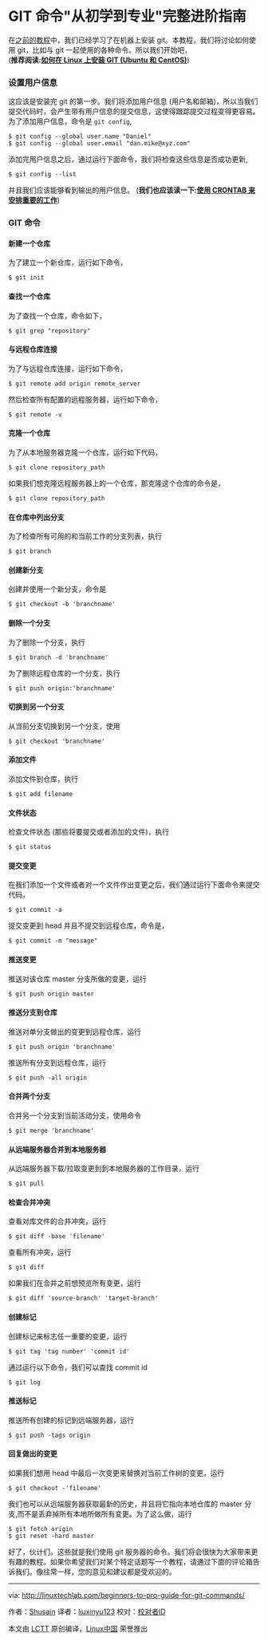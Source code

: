 ﻿GIT 命令"从初学到专业"完整进阶指南    
===========    

在[之前的教程][1]中，我们已经学习了在机器上安装 git。本教程，我们将讨论如何使用 git，比如与 git 一起使用的各种命令。所以我们开始吧，   
(**推荐阅读:[如何在 Linux 上安装 GIT (Ubuntu 和 CentOS)][1]**)  
### 设置用户信息   
这应该是安装完 git 的第一步。我们将添加用户信息 (用户名和邮箱)，所以当我们提交代码时，会产生带有用户信息的提交信息，这使得跟踪提交过程变得更容易。为了添加用户信息，命令是 `git config`,    
```
$ git config --global user.name "Daniel"
$ git config --global user.email "dan.mike@xyz.com"
```
添加完用户信息之后，通过运行下面命令，我们将检查这些信息是否成功更新,   
```
$ git config --list
```
并且我们应该能够看到输出的用户信息。 
(**我们也应该读一下:[使用 CRONTAB 来安排重要的工作][3]**)   
### GIT 命令   
#### 新建一个仓库   
为了建立一个新仓库，运行如下命令，   
```
$ git init
```    
#### 查找一个仓库   
为了查找一个仓库，命令如下，   
```
$ git grep "repository"
```    
#### 与远程仓库连接    
为了与远程仓库连接，运行如下命令，   
```
$ git remote add origin remote_server
```     
然后检查所有配置的远程服务器，运行如下命令，   
```
$ git remote -v
```    
#### 克隆一个仓库  
为了从本地服务器克隆一个仓库，运行如下代码，   
```
$ git clone repository_path
```   
如果我们想克隆远程服务器上的一个仓库，那克隆这个仓库的命令是，  
```
$ git clone repository_path
```  
#### 在仓库中列出分支    
为了检查所有可用的和当前工作的分支列表，执行
```
$ git branch
```     
#### 创建新分支   
创建并使用一个新分支，命令是
```
$ git checkout -b 'branchname'
```    
#### 删除一个分支    
为了删除一个分支，执行    
```
$ git branch -d 'branchname'
```    
为了删除远程仓库的一个分支，执行    
```
$ git push origin:'branchname'
```   
#### 切换到另一个分支  
从当前分支切换到另一个分支，使用   
```
$ git checkout 'branchname'
```    
#### 添加文件   
添加文件到仓库，执行   
```
$ git add filename
```     
#### 文件状态    
检查文件状态 (那些将要提交或者添加的文件)，执行 
```
$ git status
```     
#### 提交变更   
在我们添加一个文件或者对一个文件作出变更之后，我们通过运行下面命令来提交代码，    
```
$ git commit -a
```    
提交变更到 head 并且不提交到远程仓库，命令是，  
```
$ git commit -m "message"
```    
#### 推送变更    
推送对该仓库 master 分支所做的变更，运行   
```
$ git push origin master
```    
#### 推送分支到仓库    
推送对单分支做出的变更到远程仓库，运行   
```
$ git push origin 'branchname'
```    
推送所有分支到远程仓库，运行    
```
$ git push -all origin
```      
#### 合并两个分支   
合并另一个分支到当前活动分支，使用命令   
```
$ git merge 'branchname'
```    
#### 从远端服务器合并到本地服务器    
从远端服务器下载/拉取变更到到本地服务器的工作目录，运行   
```
$ git pull 
```    
#### 检查合并冲突    
查看对库文件的合并冲突，运行   
```
$ git diff -base 'filename'
```    
查看所有冲突，运行   
```
$ git diff
```    
如果我们在合并之前想预览所有变更，运行   
```
$ git diff 'source-branch' 'target-branch' 
```    
#### 创建标记   
创建标记来标志任一重要的变更，运行   
```
$ git tag 'tag number' 'commit id' 
```    
通过运行以下命令，我们可以查找 commit id    
```
$ git log
```    
#### 推送标记    
推送所有创建的标记到远端服务器，运行   
```
$ git push -tags origin
```    
#### 回复做出的变更    
如果我们想用 head 中最后一次变更来替换对当前工作树的变更，运行  
```
$ git checkout -'filename'
```    
我们也可以从远端服务器获取最新的历史，并且将它指向本地仓库的 master 分支,而不是丢弃掉所有本地所做所有变更。为了这么做，运行    
```
$ git fetch origin  
$ git reset -hard master
```   
好了，伙计们。这些就是我们使用 git 服务器的命令。我们将会很快为大家带来更有趣的教程。如果你希望我们对某个特定话题写一个教程，请通过下面的评论箱告诉我们。像往常一样，您的意见和建议都是受欢迎的。

--------------------------------------------------------------------------------

via: http://linuxtechlab.com/beginners-to-pro-guide-for-git-commands/

作者：[Shusain][a]
译者：[liuxinyu123](https://github.com/liuxinyu123)
校对：[校对者ID](https://github.com/校对者ID)

本文由 [LCTT](https://github.com/LCTT/TranslateProject) 原创编译，[Linux中国](https://linux.cn/) 荣誉推出

[a]:http://linuxtechlab.com/author/shsuain/
[1]:http://linuxtechlab.com/install-git-linux-ubuntu-centos/
[2]:/cdn-cgi/l/email-protection
[3]:http://linuxtechlab.com/scheduling-important-jobs-crontab/
[4]:https://www.facebook.com/linuxtechlab/
[5]:https://twitter.com/LinuxTechLab
[6]:https://plus.google.com/+linuxtechlab
[7]:http://linuxtechlab.com/contact-us-2/
